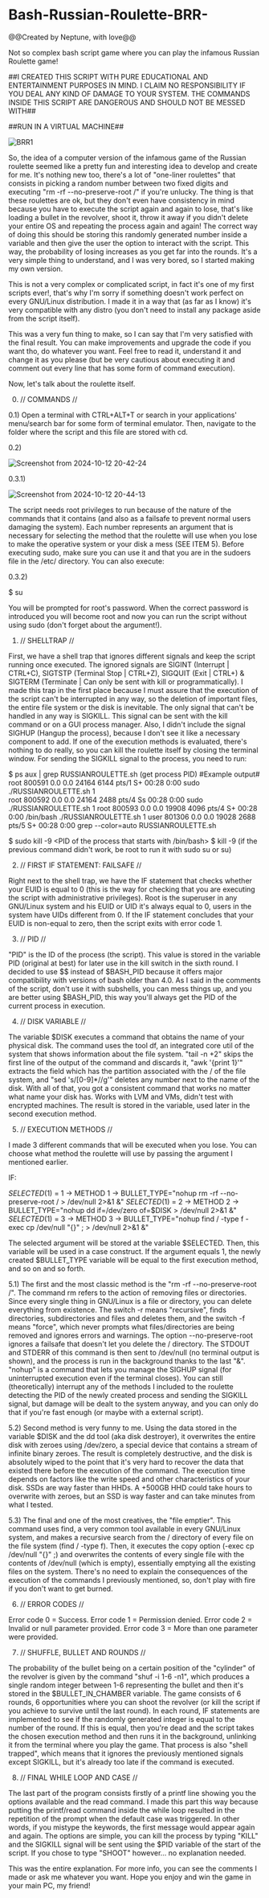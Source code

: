 # Bash-Russian-Roulette-BRR-  

@@Created by Neptune, with love@@

Not so complex bash script game where you can play the infamous Russian Roulette game!

##I CREATED THIS SCRIPT WITH PURE EDUCATIONAL AND ENTERTAINMENT PURPOSES IN MIND. I CLAIM NO RESPONSIBILITY IF YOU DEAL ANY KIND OF DAMAGE TO YOUR SYSTEM. THE COMMANDS INSIDE THIS SCRIPT ARE DANGEROUS AND SHOULD NOT BE MESSED WITH##

##RUN IN A VIRTUAL MACHINE##

![BRR1](https://github.com/user-attachments/assets/caf49e21-53c5-4d2b-a2d5-5f791ab4f929)

So, the idea of a computer version of the infamous game of the Russian roulette seemed like a pretty fun and interesting idea to develop and create for me. It's nothing new too, there's a lot of "one-liner roulettes" that consists in picking a random number between two fixed digits and executing "rm -rf --no-preserve-root /" if you're unlucky. The thing is that these roulettes are ok, but they don't even have consistency in mind because you have to execute the script again and again to lose, that's like loading a bullet in the revolver, shoot it, throw it away if you didn't delete your entire OS and repeating the process again and again! The correct way of doing this should be storing this randomly generated number inside a variable and then give the user the option to interact with the script. This way, the probability of losing increases as you get far into the rounds. It's a very simple thing to understand, and I was very bored, so I started making my own version.

This is not a very complex or complicated script, in fact it's one of my first scripts ever!, that's why I'm sorry if something doesn't work perfect on every GNU/Linux distribution. I made it in a way that (as far as I know) it's very compatible with any distro (you don't need to install any package aside from the script itself). 

This was a very fun thing to make, so I can say that I'm very satisfied with the final result. You can make improvements and upgrade the code if you want tho, do whatever you want. Feel free to read it, understand it and change it as you please (but be very cautious about executing it and comment out every line that has some form of command execution).

Now, let's talk about the roulette itself.

0) // COMMANDS //

0.1) Open a terminal with CTRL+ALT+T or search in your applications' menu/search bar for some form of terminal emulator. Then, navigate to the folder where the script and this file are stored with cd.

0.2) 

![Screenshot from 2024-10-12 20-42-24](https://github.com/user-attachments/assets/c9ebdec6-56a3-4215-8ddb-382b49099b15)

0.3.1) 

![Screenshot from 2024-10-12 20-44-13](https://github.com/user-attachments/assets/59a2fa0d-2705-47d9-bbe1-8403440be6ea)

The script needs root privileges to run because of the nature of the commands that it contains (and also as a failsafe to prevent normal users damaging the system). Each number represents an argument that is necessary for selecting the method that the roulette will use when you lose to make the operative system or your disk a mess (SEE ITEM 5). Before executing sudo, make sure you can use it and that you are in the sudoers file in the /etc/ directory. You can also execute:

0.3.2) 

$ su

You will be prompted for root's password. When the correct password is introduced you will become root and now you can run the script without using sudo (don't forget about the argument!).

1) // SHELLTRAP //

First, we have a shell trap that ignores different signals and keep the script running once executed. The ignored signals are SIGINT (Interrupt | CTRL+C), SIGTSTP (Terminal Stop | CTRL+Z), SIGQUIT (Exit | CTRL+\) & SIGTERM (Terminate | Can only be sent with kill or programmatically). I made this trap in the first place because I must assure that the execution of the script can't be interrupted in any way, so the deletion of important files, the entire file system or the disk is inevitable. The only signal that can't be handled in any way is SIGKILL. This signal can be sent with the kill command or on a GUI process manager. Also, I didn't include the signal SIGHUP (Hangup the process), because I don't see it like a necessary component to add. If one of the execution methods is evaluated, there's nothing to do really, so you can kill the roulette itself by closing the terminal window. For sending the SIGKILL signal to the process, you need to run:

$ ps aux | grep RUSSIANROULETTE.sh (get process PID)	      #Example output#
          <PID>
root      800591  0.0  0.0  24164  6144 pts/1    S+   00:28   0:00 sudo ./RUSSIANROULETTE.sh 1            
root      800592  0.0  0.0  24164  2488 pts/4    Ss   00:28   0:00 sudo ./RUSSIANROULETTE.sh 1
root      800593  0.0  0.0  19908  4096 pts/4    S+   00:28   0:00 /bin/bash ./RUSSIANROULETTE.sh 1
user      801306  0.0  0.0  19028  2688 pts/5    S+   00:28   0:00 grep --color=auto RUSSIANROULETTE.sh

$ sudo kill -9 <PID of the process that starts with /bin/bash>
$ kill -9 <PID> (if the previous command didn't work, be root to run it with sudo su or su)

2) // FIRST IF STATEMENT: FAILSAFE //

Right next to the shell trap, we have the IF statement that checks whether your EUID is equal to 0 (this is the way for checking that you are executing the script with administrative privileges). Root is the superuser in any GNU/Linux system and his EUID or UID it's always equal to 0, users in the system have UIDs different from 0. If the IF statement concludes that your EUID is non-equal to zero, then the script exits with error code 1.

3) // PID //

"PID" is the ID of the process (the script). This value is stored in the variable PID (original at best) for later use in the kill switch in the sixth round. I decided to use $$ instead of $BASH_PID because it offers major compatibility with versions of bash older than 4.0. As I said in the comments of the script, don't use it with subshells, you can mess things up, and you are better using $BASH_PID, this way you'll always get the PID of the current process in execution.

4) // DISK VARIABLE //

The variable $DISK executes a command that obtains the name of your physical disk. The command uses the tool df, an integrated core util of the system that shows information about the file system. "tail -n +2" skips the first line of the output of the command and discards it, "awk '{print 1}'" extracts the field which has the partition associated with the / of the file system, and "sed 's/[0-9]*//g'" deletes any number next to the name of the disk. With all of that, you got a consistent command that works no matter what name your disk has. Works with LVM and VMs, didn't test with encrypted machines. The result is stored in the variable, used later in the second execution method.

5) // EXECUTION METHODS //

I made 3 different commands that will be executed when you lose. You can choose what method the roulette will use by passing the argument I mentioned earlier.

IF:

$SELECTED ($1) = 1 -> METHOD 1 -> BULLET_TYPE="nohup rm -rf --no-preserve-root / > /dev/null 2>&1 &"
$SELECTED ($1) = 2 -> METHOD 2 -> BULLET_TYPE="nohup dd if=/dev/zero of=$DISK > /dev/null 2>&1 &"
$SELECTED ($1) = 3 -> METHOD 3 -> BULLET_TYPE="nohup find / -type f -exec cp /dev/null "{}" \; > /dev/null 2>&1 &"

The selected argument will be stored at the variable $SELECTED. Then, this variable will be used in a case construct. If the argument equals 1, the newly created $BULLET_TYPE variable will be equal to the first execution method, and so on and so forth. 

5.1) The first and the most classic method is the "rm -rf --no-preserve-root /". The command rm refers to the action of removing files or directories. Since every single thing in GNU/Linux is a file or directory, you can delete everything from existence. The switch -r means "recursive", finds directories, subdirectories and files and deletes them, and the switch -f means "force", which never prompts what files/directories are being removed and ignores errors and warnings. The option --no-preserve-root ignores a failsafe that doesn't let you delete the / directory. The STDOUT and STDERR of this command is then sent to /dev/null (no terminal output is shown), and the process is run in the background thanks to the last "&". "nohup" is a command that lets you manage the SIGHUP signal (for uninterrupted execution even if the terminal closes). You can still (theoretically) interrupt any of the methods I included to the roulette detecting the PID of the newly created process and sending the SIGKILL signal, but damage will be dealt to the system anyway, and you can only do that if you're fast enough (or maybe with a external script).

5.2) Second method is very funny to me. Using the data stored in the variable $DISK and the dd tool (aka disk destroyer), it overwrites the entire disk with zeroes using /dev/zero, a special device that contains a stream of infinite binary zeroes. The result is completely destructive, and the disk is absolutely wiped to the point that it's very hard to recover the data that existed there before the execution of the command. The execution time depends on factors like the write speed and other characteristics of your disk. SSDs are way faster than HHDs. A +500GB HHD could take hours to overwrite with zeroes, but an SSD is way faster and can take minutes from what I tested. 

5.3) The final and one of the most creatives, the "file emptier". This command uses find, a very common tool available in every GNU/Linux system, and makes a recursive search from the / directory of every file on the file system (find / -type f). Then, it executes the copy option (-exec cp /dev/null "{}" \;) and overwrites the contents of every single file with the contents of /dev/null (which is empty), essentially emptying all the existing files on the system. There's no need to explain the consequences of the execution of the commands I previously mentioned, so, don't play with fire if you don't want to get burned.

6) // ERROR CODES //

Error code 0 = Success.
Error code 1 = Permission denied.
Error code 2 = Invalid or null parameter provided.
Error code 3 = More than one parameter were provided.

7) // SHUFFLE, BULLET AND ROUNDS //

The probability of the bullet being on a certain position of the "cylinder" of the revolver is given by the command "shuf -i 1-6 -n1", which produces a single random integer between 1-6 representing the bullet and then it's stored in the $BULLET_IN_CHAMBER variable. The game consists of 6 rounds, 6 opportunities where you can shoot the revolver (or kill the script if you achieve to survive until the last round). In each round, IF statements are implemented to see if the randomly generated integer is equal to the number of the round. If this is equal, then you're dead and the script takes the chosen execution method and then runs it in the background, unlinking it from the terminal where you play the game. That process is also "shell trapped", which means that it ignores the previously mentioned signals except SIGKILL, but it's already too late if the command is executed.

8) // FINAL WHILE LOOP AND CASE //

The last part of the program consists firstly of a printf line showing you the options available and the read command. I made this part this way because putting the printf/read command inside the while loop resulted in the repetition of the prompt when the default case was triggered. In other words, if you mistype the keywords, the first message would appear again and again. The options are simple, you can kill the process by typing "KILL" and the SIGKILL signal will be sent using the $PID variable of the start of the script. If you chose to type "SHOOT" however... no explanation needed. 

This was the entire explanation. For more info, you can see the comments I made or ask me whatever you want. Hope you enjoy and win the game in your main PC, my friend!

